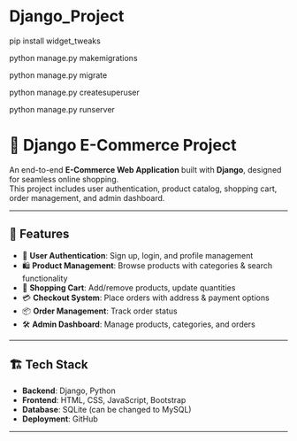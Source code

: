 # Django_Project


pip install widget_tweaks

python manage.py makemigrations

python manage.py migrate

python manage.py createsuperuser

python manage.py runserver







# 🛒 Django E-Commerce Project

An end-to-end **E-Commerce Web Application** built with **Django**, designed for seamless online shopping.  
This project includes user authentication, product catalog, shopping cart, order management, and admin dashboard.

---

## 🚀 Features
- 👤 **User Authentication**: Sign up, login, and profile management  
- 🛍️ **Product Management**: Browse products with categories & search functionality  
- 🛒 **Shopping Cart**: Add/remove products, update quantities  
- 💳 **Checkout System**: Place orders with address & payment options  
- 📦 **Order Management**: Track order status  
- 🛠️ **Admin Dashboard**: Manage products, categories, and orders  

---

## 🏗️ Tech Stack
- **Backend**: Django, Python  
- **Frontend**: HTML, CSS, JavaScript, Bootstrap  
- **Database**: SQLite (can be changed to MySQL)  
- **Deployment**: GitHub

---


